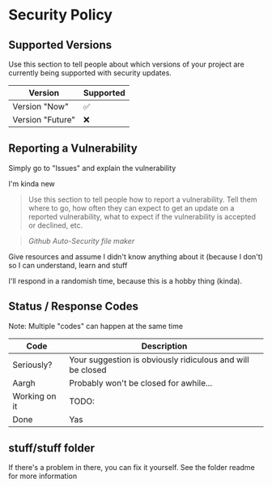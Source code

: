 # Security Policy

## Supported Versions

Use this section to tell people about which versions of your project are
currently being supported with security updates.

| Version | Supported          |
| ------- | ------------------ |
| Version "Now" | :white_check_mark: |
| Version "Future"   | :x:                |

## Reporting a Vulnerability

Simply go to "Issues" and explain the vulnerability

I'm kinda new

> Use this section to tell people how to report a vulnerability.
Tell them where to go, how often they can expect to get an update on a
reported vulnerability, what to expect if the vulnerability is accepted or
declined, etc.

> *Github Auto-Security file maker*

Give resources and assume I didn't know anything about it (because I don't) so I can understand, learn and stuff

I'll respond in a randomish time, because this is a hobby thing (kinda).

## Status / Response Codes
Note: Multiple "codes" can happen at the same time

| Code          | Description |
| -----------   | ----------- |
| Seriously?    | Your suggestion is obviously ridiculous and will be closed |
| Aargh         | Probably won't be closed for awhile... |
| Working on it | TODO: |
| Done          | Yas |

## stuff/stuff folder

If there's a problem in there, you can fix it yourself.
See the folder readme for more information
